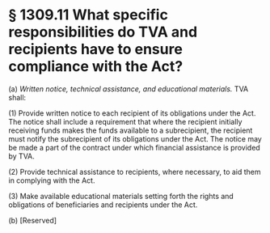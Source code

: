 # § 1309.11   What specific responsibilities do TVA and recipients have to ensure compliance with the Act?

(a) *Written notice, technical assistance, and educational materials.* TVA shall: 


(1) Provide written notice to each recipient of its obligations under the Act. The notice shall include a requirement that where the recipient initially receiving funds makes the funds available to a subrecipient, the recipient must notify the subrecipient of its obligations under the Act. The notice may be made a part of the contract under which financial assistance is provided by TVA.


(2) Provide technical assistance to recipients, where necessary, to aid them in complying with the Act.


(3) Make available educational materials setting forth the rights and obligations of beneficiaries and recipients under the Act.


(b) [Reserved]





